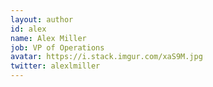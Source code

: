 ```yaml
---
layout: author
id: alex
name: Alex Miller
job: VP of Operations 
avatar: https://i.stack.imgur.com/xaS9M.jpg
twitter: alexlmiller
---
```

